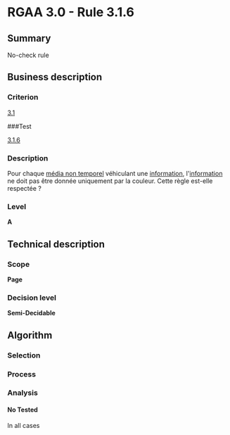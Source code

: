 # RGAA 3.0 -  Rule 3.1.6

## Summary

No-check rule

## Business description

### Criterion

[3.1](http://references.modernisation.gouv.fr/referentiel-technique-0#crit-3-1)

###Test

[3.1.6](http://disic.github.io/rgaa_referentiel_en/RGAA3.0_Criteria_English_version_v1.html#test-3-1-6)

### Description

Pour chaque <a href="http://references.modernisation.gouv.fr/referentiel-technique-0#mMediaNoTemp">m&eacute;dia non temporel</a> v&eacute;hiculant une <a href="http://references.modernisation.gouv.fr/referentiel-technique-0#mInfoCouleur">information</a>, l'<a href="http://references.modernisation.gouv.fr/referentiel-technique-0#mInfoCouleur">information</a> ne doit pas &ecirc;tre donn&eacute;e uniquement par la couleur. Cette r&egrave;gle est-elle respect&eacute;e ?

### Level

**A**

## Technical description

### Scope

**Page**

### Decision level

**Semi-Decidable**

## Algorithm

### Selection

### Process

### Analysis

#### No Tested 

In all cases




